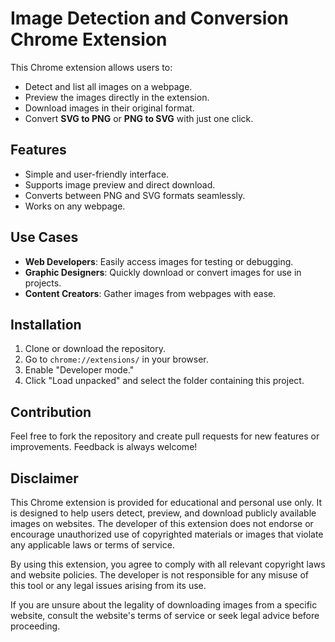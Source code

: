 # Image Detection and Conversion Chrome Extension

This Chrome extension allows users to:

- Detect and list all images on a webpage.
- Preview the images directly in the extension.
- Download images in their original format.
- Convert **SVG to PNG** or **PNG to SVG** with just one click.

## Features

- Simple and user-friendly interface.
- Supports image preview and direct download.
- Converts between PNG and SVG formats seamlessly.
- Works on any webpage.

## Use Cases

- **Web Developers**: Easily access images for testing or debugging.
- **Graphic Designers**: Quickly download or convert images for use in projects.
- **Content Creators**: Gather images from webpages with ease.

## Installation

1. Clone or download the repository.
2. Go to `chrome://extensions/` in your browser.
3. Enable "Developer mode."
4. Click "Load unpacked" and select the folder containing this project.


## Contribution

Feel free to fork the repository and create pull requests for new features or improvements. Feedback is always welcome!

## Disclaimer

This Chrome extension is provided for educational and personal use only. It is designed to help users detect, preview, and download publicly available images on websites. The developer of this extension does not endorse or encourage unauthorized use of copyrighted materials or images that violate any applicable laws or terms of service.

By using this extension, you agree to comply with all relevant copyright laws and website policies. The developer is not responsible for any misuse of this tool or any legal issues arising from its use.

If you are unsure about the legality of downloading images from a specific website, consult the website's terms of service or seek legal advice before proceeding.
